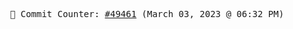 <p align="center">
    <samp>
        📮 Commit Counter: <a href="https://github.com/Javascript-void0/Javascript-void0/commits/main">#49461</a> (March 03, 2023 @ 06:32 PM)
    </samp>
</p>